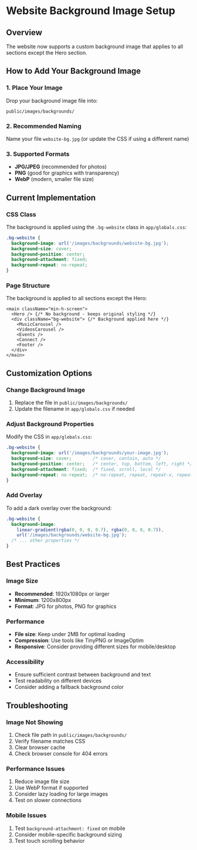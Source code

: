 # Website Background Image Setup

## Overview
The website now supports a custom background image that applies to all sections except the Hero section.

## How to Add Your Background Image

### 1. Place Your Image
Drop your background image file into:
```
public/images/backgrounds/
```

### 2. Recommended Naming
Name your file `website-bg.jpg` (or update the CSS if using a different name)

### 3. Supported Formats
- **JPG/JPEG** (recommended for photos)
- **PNG** (good for graphics with transparency)
- **WebP** (modern, smaller file size)

## Current Implementation

### CSS Class
The background is applied using the `.bg-website` class in `app/globals.css`:

```css
.bg-website {
  background-image: url('/images/backgrounds/website-bg.jpg');
  background-size: cover;
  background-position: center;
  background-attachment: fixed;
  background-repeat: no-repeat;
}
```

### Page Structure
The background is applied to all sections except the Hero:
```tsx
<main className="min-h-screen">
  <Hero /> {/* No background - keeps original styling */}
  <div className="bg-website"> {/* Background applied here */}
    <MusicCarousel />
    <VideosCarousel />
    <Events />
    <Connect />
    <Footer />
  </div>
</main>
```

## Customization Options

### Change Background Image
1. Replace the file in `public/images/backgrounds/`
2. Update the filename in `app/globals.css` if needed

### Adjust Background Properties
Modify the CSS in `app/globals.css`:

```css
.bg-website {
  background-image: url('/images/backgrounds/your-image.jpg');
  background-size: cover;        /* cover, contain, auto */
  background-position: center;   /* center, top, bottom, left, right */
  background-attachment: fixed;  /* fixed, scroll, local */
  background-repeat: no-repeat;  /* no-repeat, repeat, repeat-x, repeat-y */
}
```

### Add Overlay
To add a dark overlay over the background:
```css
.bg-website {
  background-image: 
    linear-gradient(rgba(0, 0, 0, 0.7), rgba(0, 0, 0, 0.7)),
    url('/images/backgrounds/website-bg.jpg');
  /* ... other properties */
}
```

## Best Practices

### Image Size
- **Recommended**: 1920x1080px or larger
- **Minimum**: 1200x800px
- **Format**: JPG for photos, PNG for graphics

### Performance
- **File size**: Keep under 2MB for optimal loading
- **Compression**: Use tools like TinyPNG or ImageOptim
- **Responsive**: Consider providing different sizes for mobile/desktop

### Accessibility
- Ensure sufficient contrast between background and text
- Test readability on different devices
- Consider adding a fallback background color

## Troubleshooting

### Image Not Showing
1. Check file path in `public/images/backgrounds/`
2. Verify filename matches CSS
3. Clear browser cache
4. Check browser console for 404 errors

### Performance Issues
1. Reduce image file size
2. Use WebP format if supported
3. Consider lazy loading for large images
4. Test on slower connections

### Mobile Issues
1. Test `background-attachment: fixed` on mobile
2. Consider mobile-specific background sizing
3. Test touch scrolling behavior
